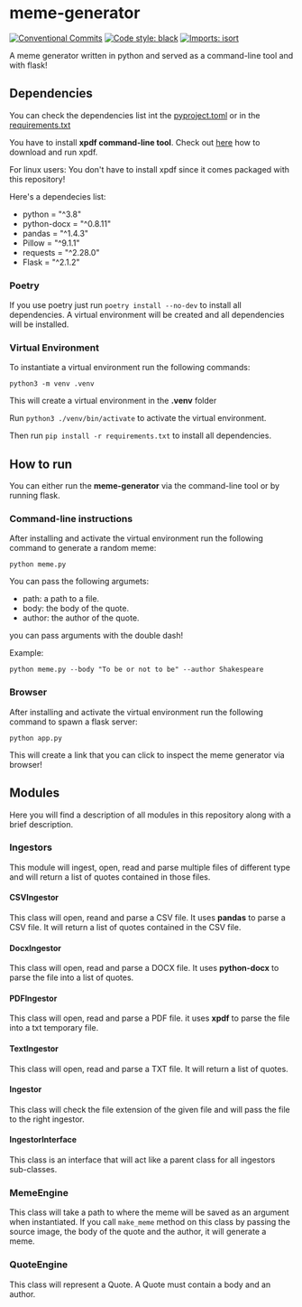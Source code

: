 # meme-generator

[![Conventional Commits](https://img.shields.io/badge/Conventional%20Commits-1.0.0-%23FE5196?logo=conventionalcommits&logoColor=white)](https://conventionalcommits.org)
[![Code style: black](https://img.shields.io/badge/code%20style-black-000000.svg)](https://github.com/psf/black)
[![Imports: isort](https://img.shields.io/badge/%20imports-isort-%231674b1?style=flat&labelColor=ef8336)](https://pycqa.github.io/isort/)

A meme generator written in python and served as a command-line tool and with flask!

## Dependencies

You can check the dependencies list int the [pyproject.toml](./pyproject.toml) or in the [requirements.txt](requirements.txt)

You have to install **xpdf command-line tool**. Check out [here](https://www.xpdfreader.com/download.html) how to download and run xpdf.

For linux users: You don't have to install xpdf since it comes packaged with this repository!

Here's a dependecies list:

- python = "^3.8"
- python-docx = "^0.8.11"
- pandas = "^1.4.3"
- Pillow = "^9.1.1"
- requests = "^2.28.0"
- Flask = "^2.1.2"

### Poetry

If you use poetry just run `poetry install --no-dev` to install all dependencies.
A virtual environment will be created and all dependencies will be installed.

### Virtual Environment

To instantiate a virtual environment run the following commands:

`python3 -m venv .venv`

This will create a virtual environment in the **.venv** folder

Run `python3 ./venv/bin/activate` to activate the virtual environment.

Then run `pip install -r requirements.txt` to install all dependencies.

## How to run

You can either run the **meme-generator** via the command-line tool or by running flask.

### Command-line instructions

After installing and activate the virtual environment run the following command to generate a random meme:

```
python meme.py
```

You can pass the following argumets:

- path: a path to a file.
- body: the body of the quote.
- author: the author of the quote.

you can pass arguments with the double dash!

Example:

```
python meme.py --body "To be or not to be" --author Shakespeare
```

### Browser

After installing and activate the virtual environment run the following command to spawn a flask server:

```
python app.py
```

This will create a link that you can click to inspect the meme generator via browser!

## Modules

Here you will find a description of all modules in this repository along with a brief description.

### Ingestors

This module will ingest, open, read and parse multiple files of different type and will return a list of quotes contained in those files.

#### CSVIngestor

This class will open, reand and parse a CSV file. It uses **pandas** to parse a CSV file.
It will return a list of quotes contained in the CSV file.

#### DocxIngestor

This class will open, read and parse a DOCX file. It uses **python-docx** to parse the file into a list of quotes.

#### PDFIngestor

This class will open, read and parse a PDF file. it uses **xpdf** to parse the file into a txt temporary file.

#### TextIngestor

This class will open, read and parse a TXT file. It will return a list of quotes.

#### Ingestor

This class will check the file extension of the given file and will pass the file to the right ingestor.

#### IngestorInterface

This class is an interface that will act like a parent class for all ingestors sub-classes.

### MemeEngine

This class will take a path to where the meme will be saved as an argument when instantiated.
If you call `make_meme` method on this class by passing the source image, the body of the quote and the author,
it will generate a meme.

### QuoteEngine

This class will represent a Quote. A Quote must contain a body and an author.
